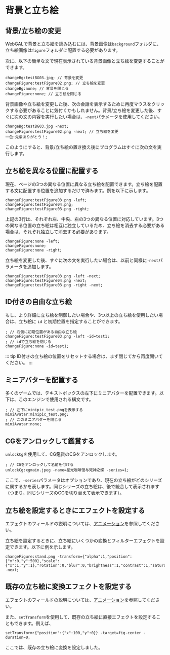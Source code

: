 # 背景と立ち絵

## 背景/立ち絵の変更

WebGALで背景と立ち絵を読み込むには、背景画像は`background`フォルダに、立ち絵画像は`figure`フォルダに配置する必要があります。

次に、以下の簡単な文で現在表示されている背景画像と立ち絵を変更することができます。

``` ws
changeBg:testBG03.jpg; // 背景を変更
changeFigure:testFigure02.png; // 立ち絵を変更
changeBg:none; // 背景を閉じる
changeFigure:none; // 立ち絵を閉じる
```

背景画像や立ち絵を変更した後、次の会話を表示するために再度マウスをクリックする必要があることに気付くかもしれません。背景/立ち絵を変更した後、すぐに次の文の内容を実行したい場合は、`-next`パラメータを使用してください。

``` ws
changeBg:testBG03.jpg -next;
changeFigure:testFigure02.png -next; // 立ち絵を変更
一色:先輩ありがとう！;
```

このようにすると、背景/立ち絵の置き換え後にプログラムはすぐに次の文を実行します。

## 立ち絵を異なる位置に配置する

現在、ページの3つの異なる位置に異なる立ち絵を配置できます。立ち絵を配置する文に配置する位置を追加するだけで済みます。例を以下に示します。

``` ws
changeFigure:testFigure03.png -left;
changeFigure:testFigure04.png;
changeFigure:testFigure03.png -right;
```

上記の3行は、それぞれ左、中央、右の3つの異なる位置に対応しています。3つの異なる位置の立ち絵は相互に独立しているため、立ち絵を消去する必要がある場合は、それぞれ独立して消去する必要があります。

``` ws
changeFigure:none -left;
changeFigure:none;
changeFigure:none -right;
```

立ち絵を変更した後、すぐに次の文を実行したい場合は、以前と同様に`-next`パラメータを追加します。

``` ws
changeFigure:testFigure03.png -left -next;
changeFigure:testFigure04.png -next;
changeFigure:testFigure03.png -right -next;
```

## ID付きの自由な立ち絵

もし、より詳細に立ち絵を制御したい場合や、3つ以上の立ち絵を使用したい場合は、立ち絵に `id` と初期位置を指定することができます。 

``` ws
; // 右側に初期位置がある自由な立ち絵
changeFigure:testFigure03.png -left -id=test1;
; // idで立ち絵を閉じる
changeFigure:none -id=test1;
```

::: tip
ID付きの立ち絵の位置をリセットする場合は、まず閉じてから再度開いてください。
:::

## ミニアバターを配置する

多くのゲームでは、テキストボックスの左下にミニアバターを配置できます。以下は、このエンジンで使用される構文です。

``` ws
; // 左下にminipic_test.pngを表示する
miniAvatar:minipic_test.png;
; // このミニアバターを閉じる
miniAvatar:none;
```

## CGをアンロックして鑑賞する

`unlockCg`を使用して、CG鑑賞のCGをアンロックします。

``` ws
; // CGをアンロックして名前を付ける
unlockCg:xgmain.jpeg -name=星光咖啡馆与死神之蝶 -series=1;
```

ここで、`-series`パラメータはオプションであり、現在の立ち絵がどのシリーズに属するかを表します。同じシリーズの立ち絵は、後で統合して表示されます（つまり、同じシリーズのCGを切り替えて表示できます）。

## 立ち絵を設定するときにエフェクトを設定する

エフェクトのフィールドの説明については、[アニメーション](animation.md)を参照してください。

立ち絵を設定するときに、立ち絵にいくつかの変換とフィルターエフェクトを設定できます。以下に例を示します。

```
changeFigure:stand.png -transform={"alpha":1,"position":{"x":0,"y":500},"scale":{"x":1,"y":1},"rotation":0,"blur":0,"brightness":1,"contrast":1,"saturation":1,"gamma":1,"colorRed":255,"colorGreen":255,"colorBlue":255,"oldFilm":0,"dotFilm":0,"reflectionFilm":0,"glitchFilm":0,"rgbFilm":0,"godrayFilm":0} -next;
```

## 既存の立ち絵に変換エフェクトを設定する

エフェクトのフィールドの説明については、[アニメーション](animation.md)を参照してください。

また、`setTransform`を使用して、既存の立ち絵に直接エフェクトを設定することもできます。例えば、

```
setTransform:{"position":{"x":100,"y":0}} -target=fig-center -duration=0;
```

ここでは、既存の立ち絵に変換を設定しました。